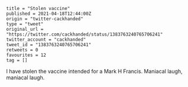 ```
title = "Stolen vaccine"
published = 2021-04-18T12:44:00Z
origin = "twitter-cackhanded"
type = "tweet"
original_url = "https://twitter.com/cackhanded/status/1383763240765706241"
twitter_account = "cackhanded"
tweet_id = "1383763240765706241"
retweets = 0
favourites = 12
tag = []
```

I have stolen the vaccine intended for a Mark H Francis. Maniacal laugh, maniacal laugh.

<p class='image'><img src='https://mnf.m17s.net/2021/04/18/EzQdPYNUcAcgGdG.jpg' alt=''></p>

